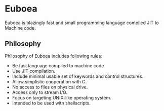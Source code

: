 # Euboea
Euboea is blazingly fast and small programming language compiled JIT to Machine code.

## Philosophy
Philosophy of Euboea includes following rules:

 * Be fast language compiled to machine code.
 * Use JIT compilation.
 * Include minimal usable set of keywords and control structures.
 * Allow simplistic cooperation with C.
 * No access to files on physical drive.
 * Access only to stream I/O.
 * Focus on targeting UNIX-like operating system.
 * Intended to be used with shellscripts.
